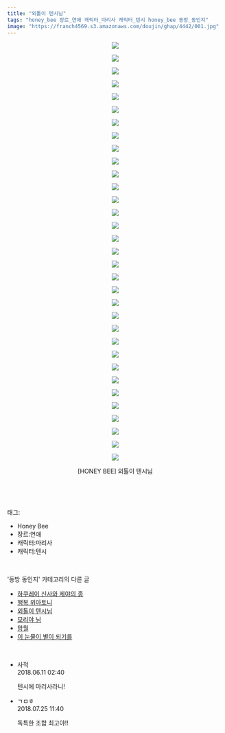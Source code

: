 ```yaml
---
title: "외톨이 텐시님"
tags: "honey_bee 장르_연애 캐릭터_마리사 캐릭터_텐시 honey_bee 동방_동인지"
image: "https://franch4569.s3.amazonaws.com/doujin/ghap/4442/001.jpg"
---
```

<div class="article">
<p style="text-align: center; clear: none; float: none;"><img src="{{ site.imgserver2 }}/ghap/4442/001.jpg"/></p>
<p style="text-align: center; clear: none; float: none;"><img src="{{ site.imgserver2 }}/ghap/4442/002.jpg"/></p>
<p style="text-align: center; clear: none; float: none;"><img src="{{ site.imgserver2 }}/ghap/4442/003.jpg"/></p>
<p style="text-align: center; clear: none; float: none;"><img src="{{ site.imgserver2 }}/ghap/4442/004.jpg"/></p>
<p style="text-align: center; clear: none; float: none;"><img src="{{ site.imgserver2 }}/ghap/4442/005.jpg"/></p>
<p style="text-align: center; clear: none; float: none;"><img src="{{ site.imgserver2 }}/ghap/4442/006.jpg"/></p>
<p style="text-align: center; clear: none; float: none;"><img src="{{ site.imgserver2 }}/ghap/4442/007.jpg"/></p>
<p style="text-align: center; clear: none; float: none;"><img src="{{ site.imgserver2 }}/ghap/4442/008.jpg"/></p>
<p style="text-align: center; clear: none; float: none;"><img src="{{ site.imgserver2 }}/ghap/4442/009.jpg"/></p>
<p style="text-align: center; clear: none; float: none;"><img src="{{ site.imgserver2 }}/ghap/4442/010.jpg"/></p>
<p style="text-align: center; clear: none; float: none;"><img src="{{ site.imgserver2 }}/ghap/4442/011.jpg"/></p>
<p style="text-align: center; clear: none; float: none;"><img src="{{ site.imgserver2 }}/ghap/4442/012.jpg"/></p>
<p style="text-align: center; clear: none; float: none;"><img src="{{ site.imgserver2 }}/ghap/4442/013.jpg"/></p>
<p style="text-align: center; clear: none; float: none;"><img src="{{ site.imgserver2 }}/ghap/4442/014.jpg"/></p>
<p style="text-align: center; clear: none; float: none;"><img src="{{ site.imgserver2 }}/ghap/4442/015.jpg"/></p>
<p style="text-align: center; clear: none; float: none;"><img src="{{ site.imgserver2 }}/ghap/4442/016.jpg"/></p>
<p style="text-align: center; clear: none; float: none;"><img src="{{ site.imgserver2 }}/ghap/4442/017.jpg"/></p>
<p style="text-align: center; clear: none; float: none;"><img src="{{ site.imgserver2 }}/ghap/4442/018.jpg"/></p>
<p style="text-align: center; clear: none; float: none;"><img src="{{ site.imgserver2 }}/ghap/4442/019.jpg"/></p>
<p style="text-align: center; clear: none; float: none;"><img src="{{ site.imgserver2 }}/ghap/4442/020.jpg"/></p>
<p style="text-align: center; clear: none; float: none;"><img src="{{ site.imgserver2 }}/ghap/4442/021.jpg"/></p>
<p style="text-align: center; clear: none; float: none;"><img src="{{ site.imgserver2 }}/ghap/4442/022.jpg"/></p>
<p style="text-align: center; clear: none; float: none;"><img src="{{ site.imgserver2 }}/ghap/4442/023.jpg"/></p>
<p style="text-align: center; clear: none; float: none;"><img src="{{ site.imgserver2 }}/ghap/4442/024.jpg"/></p>
<p style="text-align: center; clear: none; float: none;"><img src="{{ site.imgserver2 }}/ghap/4442/025.jpg"/></p>
<p style="text-align: center; clear: none; float: none;"><img src="{{ site.imgserver2 }}/ghap/4442/026.jpg"/></p>
<p style="text-align: center; clear: none; float: none;"><img src="{{ site.imgserver2 }}/ghap/4442/027.jpg"/></p>
<p style="text-align: center; clear: none; float: none;"><img src="{{ site.imgserver2 }}/ghap/4442/028.jpg"/></p>
<p style="text-align: center; clear: none; float: none;"><img src="{{ site.imgserver2 }}/ghap/4442/029.jpg"/></p>
<p style="text-align: center; clear: none; float: none;"><img src="{{ site.imgserver2 }}/ghap/4442/030.jpg"/></p>
<p style="text-align: center; clear: none; float: none;"><img src="{{ site.imgserver2 }}/ghap/4442/031.jpg"/></p>
<p style="text-align: center; clear: none; float: none;"><img src="{{ site.imgserver2 }}/ghap/4442/032.jpg"/></p>
<p style="text-align: center; clear: none; float: none;"><img src="{{ site.imgserver2 }}/ghap/4442/033.jpg"/></p>
<p style="text-align: center; clear: none; float: none;">[HONEY BEE] 외톨이 텐시님</p>
<p><br/></p>
</div><br/>
<div class="tagTrail">
<p>태그: </p>
<ul>
<li>Honey Bee</li>
<li>장르:연애</li>
<li>캐릭터:마리사</li>
<li>캐릭터:텐시</li>
</ul>
</div><br/>
<div class="another">
<p>'동방 동인지' 카테고리의 다른 글</p>
<ul>
<li><a href="/ghap_4444">하쿠레이 신사와 제야의 종</a></li>
<li><a href="/ghap_4443">행복 위아토니</a></li>
<li><a href="/ghap_4442">외톨이 텐시님</a></li>
<li><a href="/ghap_4397">모리야 님</a></li>
<li><a href="/ghap_4441">망월</a></li>
<li><a href="/ghap_4440">이 눈물이 별이 되기를</a></li>
</ul>
</div><br/>
<div class="cb_module cb_fluid">
<div class="cb_wrt cb_profile">
<div class="comment">
<ul>
<li class="cb_thumb_off" id="comment15269133">
<div class="cb_comment_area">
<div class="cb_info_area">
<div class="cb_section">
<span class="cb_nick_name">사적</span>
</div>
<div class="cb_section">
<span class="cb_date">2018.06.11 02:40 </span>
</div>
</div>
<div class="cb_dsc_comment">
<p class="cb_dsc">
											텐시에 마리사라니!
										</p>
</div>
</div></li>
<li class="cb_thumb_off" id="comment15293360">
<div class="cb_comment_area">
<div class="cb_info_area">
<div class="cb_section">
<span class="cb_nick_name">ㄱㅁㅎ</span>
</div>
<div class="cb_section">
<span class="cb_date">2018.07.25 11:40 </span>
</div>
</div>
<div class="cb_dsc_comment">
<p class="cb_dsc">
											독특한 조합 최고야!!
										</p>
</div>
</div></li>
</ul>
</div>
</div><!-- commentList close -->
</div><br/>
